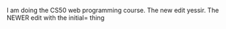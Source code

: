 I am doing the CS50 web programming course. The new edit yessir. The NEWER edit with the initial= thing